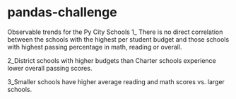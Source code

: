 # pandas-challenge
Observable trends for the Py City Schools
1_ There is no direct correlation between the schools with the highest per student budget and those schools with 
highest passing percentage in math, reading or overall.

2_District schools with higher budgets than Charter schools experience lower overall passing scores.

3_Smaller schools have higher average reading and math scores vs. larger schools.